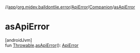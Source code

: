 //[app](../../../../index.md)/[org.mjdev.balldontlie.error](../../index.md)/[ApiError](../index.md)/[Companion](index.md)/[asApiError](as-api-error.md)

# asApiError

[androidJvm]\
fun [Throwable](https://kotlinlang.org/api/latest/jvm/stdlib/kotlin/-throwable/index.html).[asApiError](as-api-error.md)(): [ApiError](../index.md)
